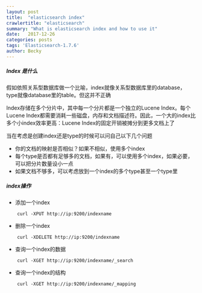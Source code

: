 ```yaml
---
layout: post
title:  "elasticsearch index"
crawlertitle: "elasticsearch"
summary: "What is elasticsearch index and how to use it"
date:   2017-12-26
categories: posts
tags: 'Elasticsearch-1.7.6'
author: Becky
---
```

##### Index 是什么

假如依照关系型数据库做一个比喻，index就像关系型数据库里的database，type就像database里的table。但这并不正确

Index存储在多个分片中，其中每一个分片都是一个独立的Lucene Index。每个Lucene Index都需要消耗一些磁盘，内存和文档描述符。因此，一个大的index比多个小index效率更高：Lucene Index的固定开销被摊分到更多文档上了

当在考虑是创建index还是type的时候可以问自己以下几个问题
+ 你的文档的映射是否相似？如果不相似，使用多个index
+ 每个type是否都有足够多的文档，如果有，可以使用多个index，如果必要，可以把分片数量设小一点
+ 如果文档不够多，可以考虑放到一个index的多个type甚至一个type里

##### index操作
* 添加一个index
```
    curl -XPUT http://ip:9200/indexname
```
* 删除一个index
```
    curl -XDELETE http://ip:9200/indexname
```
* 查询一个index的数据
```
    curl -XGET http://ip:9200/indexname/_search
```
* 查询一个index的结构
```
    curl -XGET http://ip:9200/indexname/_mapping
```